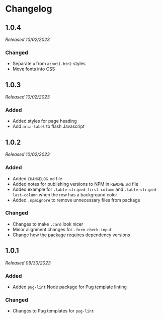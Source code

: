 # Changelog

## 1.0.4

_Released 10/02/2023_

### Changed

* Separate `a` from `a:not(.btn)` styles
* Move fonts into CSS

## 1.0.3

_Released 10/02/2023_

### Added

* Added styles for page heading
* Add `aria-label` to flash Javascript

## 1.0.2

_Released 10/02/2023_

### Added

* Added `CHANGELOG.md` file
* Added notes for publishing versions to NPM in `README.md` file
* Added example for `.table-striped-first-column` and `.table-striped-last-column` when the row has a background color
* Added `.npmignore` to remove unnecessary files from package

### Changed

* Changes to make `.card` look nicer
* Minor alignment changes for `.form-check-input`
* Change how the package requires dependency versions

## 1.0.1

_Released 09/30/2023_

### Added

* Added `pug-lint` Node package for Pug template linting

### Changed

* Changes to Pug templates for `pug-lint`
